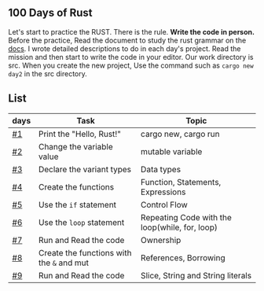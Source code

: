 ## 100 Days of Rust

Let's start to practice the RUST. There is the rule. **Write the code in person.** Before the practice, Read the document to study the rust grammar on the [docs](https://doc.rust-lang.org/book/).
I wrote detailed descriptions to do in each day's project. Read the mission and then start to write the code in your editor.
Our work directory is src. When you create the new project, Use the command such as `cargo new day2` in the src directory.

## List

| days            | Task                                      | Topic                                          |
| --------------- | ----------------------------------------- | ---------------------------------------------- |
| [#1](src/day1/) | Print the "Hello, Rust!"                  | cargo new, cargo run                           |
| [#2](src/day2/) | Change the variable value                 | mutable variable                               |
| [#3](src/day3/) | Declare the variant types                 | Data types                                     |
| [#4](src/day4/) | Create the functions                      | Function, Statements, Expressions              |
| [#5](src/day5/) | Use the `if` statement                    | Control Flow                                   |
| [#6](src/day6/) | Use the `loop` statement                  | Repeating Code with the loop(while, for, loop) |
| [#7](src/day7/) | Run and Read the code                     | Ownership                                      |
| [#8](src/day8/) | Create the functions with the `&` and mut | References, Borrowing                          |
| [#9](src/day9/) | Run and Read the code                     | Slice, String and String literals              |
